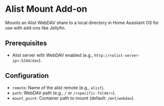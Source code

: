 # Alist Mount Add-on
Mounts an Alist WebDAV share to a local directory in Home Assistant OS for use with add-ons like Jellyfin.

## Prerequisites
- Alist server with WebDAV enabled (e.g., `http://<alist-server-ip>:5244/dav`).

## Configuration
- `remote`: Name of the alist remote (e.g., `alist`).
- `path`: WebDAV path (e.g., `/` or `/<specific-folder>`).
- `mount_point`: Container path to mount (default: `/mnt/webdav`).
